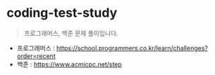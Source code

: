 # coding-test-study
> 프로그래머스, 백준 문제 풀이입니다.
>
- 프로그래머스 : https://school.programmers.co.kr/learn/challenges?order=recent
- 백준 : https://www.acmicpc.net/step
